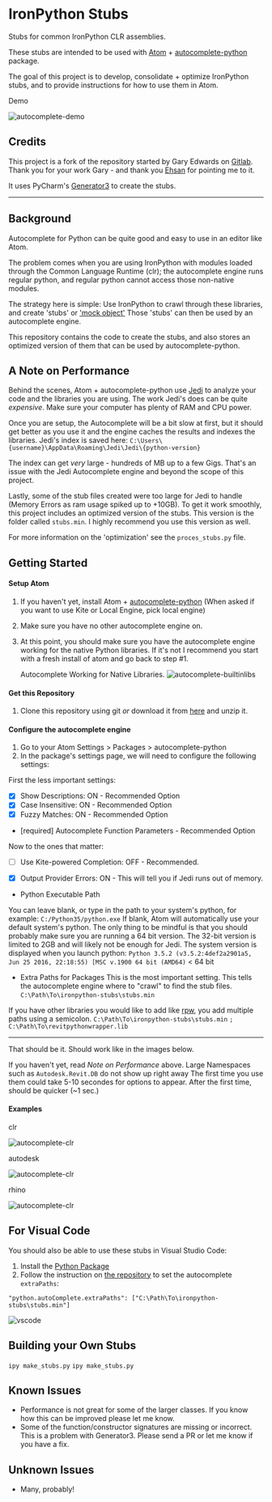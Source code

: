# IronPython Stubs

Stubs for common IronPython CLR assemblies.

These stubs are intended to be used with [Atom](https://atom.io/) +
[autocomplete-python](https://atom.io/packages/autocomplete-python) package.

The goal of this project is to develop, consolidate + optimize IronPython stubs,
and to provide instructions for how to use them in Atom.

Demo

![autocomplete-demo](https://github.com/gtalarico/ironpython-stubs/blob/master/docs/gifs/autocomplete-demo.gif)

## Credits

This project is a fork of the repository started by Gary Edwards on [Gitlab](https://gitlab.com/reje/revit-python-stubs).
Thank you for your work Gary - and thank you [Ehsan](https://github.com/eirannejad) for pointing me to it.

It uses PyCharm's [Generator3](https://github.com/JetBrains/intellij-community/blob/master/python/helpers/generator3.py)
to create the stubs.


--------------------------------------------------------------------------------

## Background

Autocomplete for Python can be quite good and easy to use in an editor like Atom.

The problem comes when you are using IronPython with modules loaded through the
Common Language Runtime (clr); the autocomplete engine runs regular python,
and regular python cannot access those non-native modules.

The strategy here is simple: Use IronPython to crawl through these libraries,
and create 'stubs' or ['mock object'](https://en.wikipedia.org/wiki/Mock_object)
Those 'stubs' can then be used by an autocomplete engine.

This repository contains the code to create the stubs, and also stores an
optimized version of them that can be used by autocomplete-python.


## A Note on Performance

Behind the scenes, Atom + autocomplete-python use [Jedi](https://jedi.readthedocs.io/en/latest/)
to analyze your code and the libraries you are using.
The work Jedi's does can be quite _expensive_. Make sure your computer has plenty of RAM and CPU power.

Once you are setup, the Autocomplete will be a bit slow at first, but it should get better as you use it
and the engine caches the results and indexes the libraries. Jedi's index is saved here:
`C:\Users\{username}\AppData\Roaming\Jedi\Jedi\{python-version}`

The index can get _very_ large - hundreds of MB up to a few Gigs.
That's an issue with the Jedi Autocomplete engine and beyond the scope of this project.

Lastly, some of the stub files created were too large for Jedi to handle (Memory Errors as ram usage spiked up to +10GB).
To get it work smoothly, this project includes an optimized version of the stubs.
This version is the folder called  `stubs.min`. I highly recommend you use this version as well.

For more information on the 'optimization' see the `proces_stubs.py` file.

## Getting Started

#### Setup Atom

1. If you haven't yet, install Atom + [autocomplete-python](https://atom.io/packages/autocomplete-python)
   (When asked if you want to use Kite or Local Engine, pick local engine)
2. Make sure you have no other autocomplete engine on.
3. At this point, you should make sure you have the autocomplete engine working
   for the native Python libraries. If it's not I recommend you start with a fresh install of atom and go back to step #1.

   Autocomplete Working for Native Libraries.
   ![autocomplete-builtinlibs](https://github.com/gtalarico/ironpython-stubs/blob/master/docs/gifs/autocomplete-builtinlibs.gif)


#### Get this Repository

1. Clone this repository using git _or_ download it from [here](https://github.com/gtalarico/ironpython-stubs/archive/master.zip) and unzip it.

#### Configure the autocomplete engine

1. Go to your Atom Settings > Packages > autocomplete-python
2. In the package's settings page, we will need to configure the following settings:

First the less important settings:

* [X] Show Descriptions: ON - Recommended Option
* [X] Case Insensitive: ON - Recommended Option
* [X] Fuzzy Matches: ON - Recommended Option
* [required] Autocomplete Function Parameters - Recommended Option

Now to the ones that matter:

* [ ] Use Kite-powered Completion: OFF - Recommended.

* [X] Output Provider Errors: ON - This will tell you if Jedi runs out of memory.


* Python Executable Path

You can leave blank, or type in the path to your system's python, for example: `C:/Python35/python.exe`
If blank, Atom will automatically use your default system's python.
The only thing to be mindful is that you should probably make sure you are running a 64 bit version.
The 32-bit version is limited to 2GB and will likely not be enough for Jedi.
The system version is displayed when you launch python:
   `Python 3.5.2 (v3.5.2:4def2a2901a5, Jun 25 2016, 22:18:55) [MSC v.1900 64 bit (AMD64)` < 64 bit

* Extra Paths for Packages
This is the most important setting. This tells the autocomplete engine where to "crawl" to find the stub files.
`C:\Path\To\ironpython-stubs\stubs.min`

If you have other libraries you would like to add like [rpw](), you add multiple paths using a semicolon.
`C:\Path\To\ironpython-stubs\stubs.min` `;` `C:\Path\To\revitpythonwrapper.lib`

----------------------------------------------------------------------

That should be it. Should work like in the images below.

If you haven't yet, read *Note on Performance* above.
Large Namespaces such as `Autodesk.Revit.DB` do not show up right away
The first time you use them could take  5-10 secondes for options to appear.
After the first time, should be quicker (~1 sec.)

#### Examples

clr

![autocomplete-clr](https://github.com/gtalarico/ironpython-stubs/blob/master/docs/gifs/autocomplete-clr.gif)

autodesk

![autocomplete-clr](https://github.com/gtalarico/ironpython-stubs/blob/master/docs/gifs/autocomplete-autodesk.gif)

rhino

![autocomplete-clr](https://github.com/gtalarico/ironpython-stubs/blob/master/docs/gifs/autocomplete-rhino.gif)


## For Visual Code

You should also be able to use these stubs in Visual Studio Code:

1. Install the [Python Package](https://marketplace.visualstudio.com/items?itemName=donjayamanne.python)
2. Follow the instruction on [the repository](https://github.com/DonJayamanne/pythonVSCode) to set the autocomplete `extraPaths`:

```
"python.autoComplete.extraPaths": ["C:\Path\To\ironpython-stubs\stubs.min"]
```

![vscode](https://github.com/gtalarico/ironpython-stubs/blob/master/docs/gifs/vscode.gif)

## Building your Own Stubs

`ipy make_stubs.py`
`ipy make_stubs.py`

## Known Issues
* Performance is not great for some of the larger classes. If you know how this can be improved please let me know.
* Some of the function/constructor signatures are missing or incorrect. This is a problem with Generator3. Please send a PR or let me know if you have a fix.

## Unknown Issues
* Many, probably!
